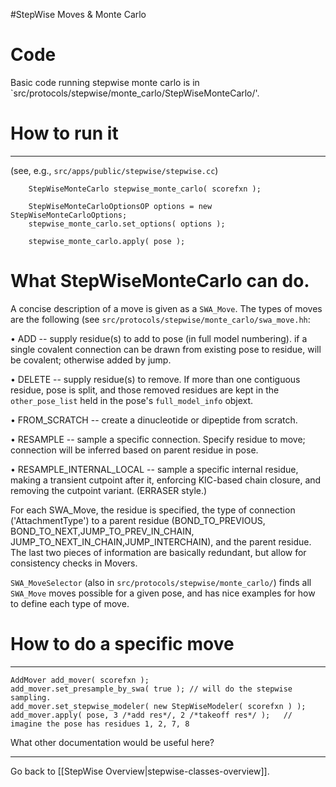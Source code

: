 #StepWise Moves & Monte Carlo
# Code
Basic code running stepwise monte carlo is in `src/protocols/stepwise/monte_carlo/StepWiseMonteCarlo/'.

# How to run it
----------------
(see, e.g., `src/apps/public/stepwise/stepwise.cc`)
```
	StepWiseMonteCarlo stepwise_monte_carlo( scorefxn );

	StepWiseMonteCarloOptionsOP options = new StepWiseMonteCarloOptions;
	stepwise_monte_carlo.set_options( options );

	stepwise_monte_carlo.apply( pose );
```

# What StepWiseMonteCarlo can do.
A concise description of a move is given as a `SWA_Move`. The types of moves are the following (see `src/protocols/stepwise/monte_carlo/swa_move.hh`:

• ADD  -- supply residue(s) to add to pose (in full model numbering). if a single covalent connection can be drawn from existing pose to residue, will be covalent; otherwise added by jump.
 
• DELETE -- supply residue(s) to remove. If more than one contiguous residue, pose is split, and those removed residues are kept in the `other_pose_list` held in the pose's `full_model_info` objext.

• FROM_SCRATCH -- create a dinucleotide or dipeptide from scratch.

• RESAMPLE -- sample a specific connection. Specify residue to move; connection will be inferred based on parent residue in pose. 

• RESAMPLE_INTERNAL_LOCAL -- sample a specific internal residue, making a transient cutpoint after it, enforcing KIC-based chain closure, and removing the cutpoint variant. (ERRASER style.)

For each SWA_Move, the residue is specified, the type of connection ('AttachmentType') to a parent residue (BOND_TO_PREVIOUS, BOND_TO_NEXT,JUMP_TO_PREV_IN_CHAIN, JUMP_TO_NEXT_IN_CHAIN,JUMP_INTERCHAIN), and the parent residue. The last two pieces of information are basically redundant, but allow for consistency checks in Movers.

`SWA_MoveSelector` (also in `src/protocols/stepwise/monte_carlo/`) finds all `SWA_Move` moves possible for a given pose, and has nice examples for how to define each type of move.

# How to do a specific move
---------------------------

```
AddMover add_mover( scorefxn );
add_mover.set_presample_by_swa( true ); // will do the stepwise sampling.
add_mover.set_stepwise_modeler( new StepWiseModeler( scorefxn ) );
add_mover.apply( pose, 3 /*add res*/, 2 /*takeoff res*/ );   // imagine the pose has residues 1, 2, 7, 8
```

What other documentation would be useful here?

---
Go back to [[StepWise Overview|stepwise-classes-overview]].

